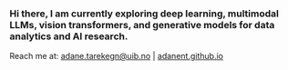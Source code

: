 ### Hi there, I am currently exploring deep learning, multimodal LLMs, vision transformers, and generative models for data analytics and AI research.

Reach me at: adane.tarekegn@uib.no | [adanent.github.io](https://adanent.github.io/)
